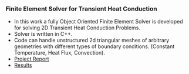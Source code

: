 ### Finite Element Solver for Transient Heat Conduction
- In this work a fully Object Oriented Finite Element Solver is developed for solving 2D Transient Heat Conduction Problems.
- Solver is written in C++.
- Code can handle unstructured 2d triangular meshes of arbitrary geometries with different types of boundary conditions. (Constant Temperature, Heat Flux, Convection).
- [Project Report](https://github.com/Kartheek77/2D-FINITE-ELEMENT-TRANSIENT-HEAT-CONDUCTION-CODE-/blob/master/Final%20Report%20ME%20F366_Laboratory%20Project_Karnati_Venkata_Kartheek_2014A4TS0260H.pdf)
- [Results](https://github.com/Kartheek77/2D-FINITE-ELEMENT-TRANSIENT-HEAT-CONDUCTION-CODE-/blob/master/Results%26Conclusions.pdf)
